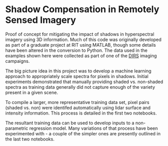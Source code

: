 # Shadow Compensation in Remotely Sensed Imagery
Proof of concept for mitigating the impact of shadows in hyperspectral imagery using 3D information. Much of this code was originally developed as part of a graduate project at RIT using MATLAB, though some details have been altered in the conversion to Python. The data used in the examples shown here were collected as part of one of the [DIRS](https://www.rit.edu/dirs/) imaging campaigns.

The big picture idea in this project was to develop a machine learning approach to appropriately scale spectra for pixels in shadows. Initial experiments demonstrated that manually providing shaded vs. non-shaded spectra as training data generally did not capture enough of the variety present in a given scene.

To compile a larger, more representative training data set, pixel pairs (shaded vs. non) were identifed automatically using lidar surface and intensity information. This process is detailed in the first two notebooks.

The resultant training data can be used to develop inputs to a non-parametric regression model. Many variations of that process have been experimented with - a couple of the simpler ones are presently outlined in the last two notebooks.

